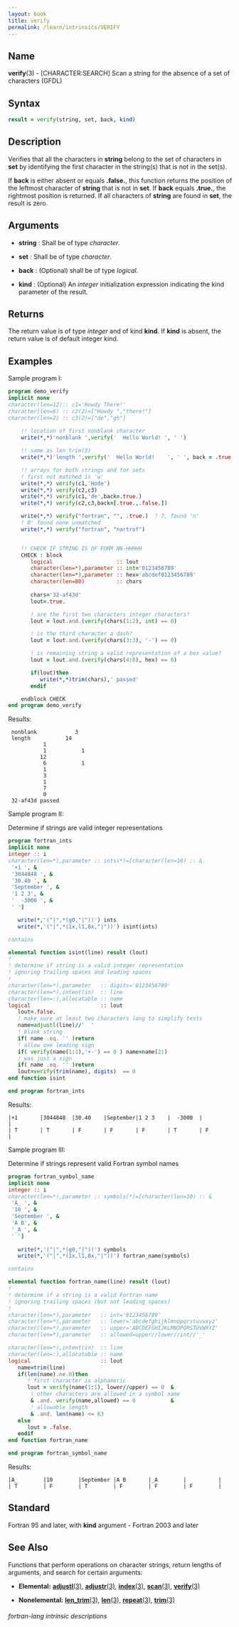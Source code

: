 ```yaml
---
layout: book
title: verify
permalink: /learn/intrinsics/VERIFY
---
```

## __Name__

__verify__(3) - \[CHARACTER:SEARCH\] Scan a string for the absence of a set of characters
(GFDL)

## __Syntax__
```fortran
result = verify(string, set, back, kind)
```
## __Description__

Verifies that all the characters in __string__ belong to the set of
characters in __set__ by identifying the first character in the string(s)
that is not in the set(s).

If __back__ is either absent or equals __.false.__, this function
returns the position of the leftmost character of __string__ that is
not in __set__. If __back__ equals __.true.__, the rightmost position
is returned. If all characters of __string__ are found in __set__,
the result is zero.

## __Arguments__

  - __string__
    : Shall be of type _character_.

  - __set__
    : Shall be of type _character_.

  - __back__
    : (Optional) shall be of type _logical_.

  - __kind__
    : (Optional) An _integer_ initialization expression indicating the kind
    parameter of the result.

## __Returns__

The return value is of type _integer_ and of kind __kind__. If __kind__
is absent, the return value is of default integer kind.

## __Examples__

Sample program I:

```fortran
program demo_verify
implicit none
character(len=12):: c1='Howdy There!'
character(len=6) :: c2(2)=["Howdy ","there!"]
character(len=2) :: c3(2)=["de","gh"]
    
    !! location of first nonblank character
    write(*,*)'nonblank ',verify('  Hello World! ', ' ')

    !! same as len_trim(3)
    write(*,*)'length ',verify('  Hello World!    ', ' ', back = .true.)

    !! arrays for both strings and for sets
    ! first not matched is 'w'
    write(*,*) verify(c1,'Hode')          
    write(*,*) verify(c2,c3)                       
    write(*,*) verify(c1,'de',back=.true.)         
    write(*,*) verify(c2,c3,back=[.true.,.false.]) 

    write(*,*) verify("fortran", "", .true.)  ! 7, found 'n'
    ! 0' found none unmatched
    write(*,*) verify("fortran", "nartrof")      


    !! CHECK IF STRING IS OF FORM NN-HHHHH
    CHECK : block
       logical                    :: lout
       character(len=*),parameter :: int='0123456789'
       character(len=*),parameter :: hex='abcdef0123456789'
       character(len=80)          :: chars
   
       chars='32-af43d'
       lout=.true.

       ! are the first two characters integer characters?
       lout = lout.and.(verify(chars(1:2), int) == 0)

       ! is the third character a dash?
       lout = lout.and.(verify(chars(3:3), '-') == 0)

       ! is remaining string a valid representation of a hex value?
       lout = lout.and.(verify(chars(4:8), hex) == 0)

       if(lout)then
          write(*,*)trim(chars),' passed'
       endif

    endblock CHECK
end program demo_verify
```
Results:
``` text
 nonblank            3
 length           14
           1
           1           1
          12
           6           1
           1
           3
           1
           7
           0
 32-af43d passed
```
Sample program II:

Determine if strings are valid integer representations
```fortran
program fortran_ints
implicit none
integer :: i
character(len=*),parameter :: ints(*)=[character(len=10) :: &
 '+1 ', &
 '3044848 ', &
 '30.40 ', &
 'September ', &
 '1 2 3', &
 '  -3000 ', &
 ' ']

   write(*,'("|",*(g0,"|"))') ints
   write(*,'("|",*(1x,l1,8x,"|"))') isint(ints)

contains

elemental function isint(line) result (lout)
!
! determine if string is a valid integer representation 
! ignoring trailing spaces and leading spaces
!
character(len=*),parameter   :: digits='0123456789'
character(len=*),intent(in)  :: line
character(len=:),allocatable :: name
logical                      :: lout
   lout=.false.
   ! make sure at least two characters long to simplify tests
   name=adjustl(line)//'  ' 
   ! blank string
   if( name .eq. '' )return     
   ! allow one leading sign
   if( verify(name(1:1),'+-') == 0 ) name=name(2:) 
   ! was just a sign
   if( name .eq. '' )return 
   lout=verify(trim(name), digits)  == 0  
end function isint

end program fortran_ints
```
Results:
```text
|+1       |3044848  |30.40    |September|1 2 3    |  -3000  |         |
| T       | T       | F       | F       | F       | T       | F       |
```

Sample program III:

Determine if strings represent valid Fortran symbol names
```fortran
program fortran_symbol_name
implicit none
integer :: i
character(len=*),parameter :: symbols(*)=[character(len=10) :: &
 'A_ ', &
 '10 ', &
 'September ', &
 'A B', &
 '_A ', &
 ' ']
   
   write(*,'("|",*(g0,"|"))') symbols
   write(*,'("|",*(1x,l1,8x,"|"))') fortran_name(symbols)

contains

elemental function fortran_name(line) result (lout)
!
! determine if a string is a valid Fortran name 
! ignoring trailing spaces (but not leading spaces)
!
character(len=*),parameter   :: int='0123456789'
character(len=*),parameter   :: lower='abcdefghijklmnopqrstuvwxyz'
character(len=*),parameter   :: upper='ABCDEFGHIJKLMNOPQRSTUVWXYZ'
character(len=*),parameter   :: allowed=upper//lower//int//'_'

character(len=*),intent(in)  :: line
character(len=:),allocatable :: name
logical                      :: lout
   name=trim(line)
   if(len(name).ne.0)then
      ! first character is alphameric
      lout = verify(name(1:1), lower//upper) == 0  &
       ! other characters are allowed in a symbol name
       & .and. verify(name,allowed) == 0           &
       ! allowable length
       & .and. len(name) <= 63
   else
      lout = .false.
   endif
end function fortran_name

end program fortran_symbol_name
```

Results:

```text
|A_        |10        |September |A B       |_A        |          |
| T        | F        | T        | F        | F        | F        |
```

## __Standard__

Fortran 95 and later, with __kind__ argument - Fortran 2003 and later

## __See Also__

Functions that perform operations on character strings, return lengths
of arguments, and search for certain arguments:

  - __Elemental:__
    [__adjustl__(3)](ADJUSTL),
    [__adjustr__(3)](ADJUSTR),
    [__index__(3)](INDEX),
    [__scan__(3)](SCAN), 
    [__verify__(3)](VERIFY)

  - __Nonelemental:__
    [__len\_trim__(3)](LEN_TRIM),
    [__len__(3)](LEN),
    [__repeat__(3)](REPEAT), 
    [__trim__(3)](TRIM)

###### fortran-lang intrinsic descriptions
